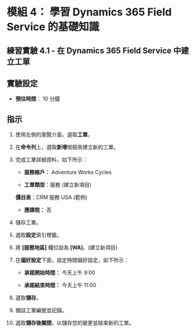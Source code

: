 ﻿---
lab:
    title: '實驗 4.1： 在 Dynamics 365 Field Service 中建立工單'
    module: '模組 4： 學習 Dynamics 365 Field Service 的基礎知識'
---

模組 4： 學習 Dynamics 365 Field Service 的基礎知識
========================

## 練習實驗 4.1 - 在 Dynamics 365 Field Service 中建立工單

## 實驗設定

  - **預估時間**： 10 分鐘

## 指示

1. 使用左側的瀏覽介面，選取**工單**。

2. 在**命令列**上，選取**新增**按鈕來建立新的工單。

3. 完成工單詳細資料，如下所示：

	- **服務帳戶：** Adventure Works Cycles

	- **工單類型**：服務 (建立新項目)

	**價目表**：CRM 服務 USA (範例)

	- **應課稅：** 否

4. 儲存工單。

4. 選取**設定**索引標籤。

5. 將 **[服務地區]** 欄位設為 **[WA]**。(建立新項目)

6. 在**偏好設定**下面，設定時間偏好設定，如下所示：

	- **承諾開始時間：** 今天上午 9:00

	- **承諾結束時間：** 今天上午 11:00

7. 選取**儲存**。

8. 備註工單編號並記錄。 

9. 選取**儲存後關閉**，以儲存您的變更並結束新的工單。
